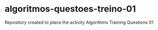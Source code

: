 # algoritmos-questoes-treino-01
Repository created to place the activity Algorithms Training Questions 01
